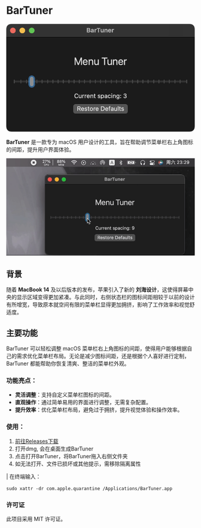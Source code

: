 # BarTuner

![img](assets/current.png)

**BarTuner** 是一款专为 macOS 用户设计的工具，旨在帮助调节菜单栏右上角图标的间距，提升用户界面体验。

![show](assets/show.gif)

## 背景

随着 **MacBook 14** 及以后版本的发布，苹果引入了新的 **刘海设计**，这使得屏幕中央的显示区域变得更加紧凑。与此同时，右侧状态栏的图标间距相较于以前的设计有所增宽，导致原本就空间有限的菜单栏显得更加拥挤，影响了工作效率和视觉舒适度。

## 主要功能

BarTuner 可以轻松调整 macOS 菜单栏右上角图标的间距，使得用户能够根据自己的需求优化菜单栏布局。无论是减少图标间距，还是根据个人喜好进行定制，BarTuner 都能帮助你恢复清爽、整洁的菜单栏外观。

### 功能亮点：
- **灵活调整**：支持自定义菜单栏图标的间距。
- **直观操作**：通过简单易用的界面进行调整，无需复杂配置。
- **提升效率**：优化菜单栏布局，避免过于拥挤，提升视觉体验和操作效率。

### 使用：

1. [前往Releases下载](https://github.com/s1xu/BarTuner/releases)
2. 打开dmg, 会在桌面生成BarTuner
3. 点击打开BarTuner，将BarTuner拖入右侧文件夹
4. 如无法打开、文件已损坏或其他提示，需移除隔离属性

| 在终端输入：
```
sudo xattr -dr com.apple.quarantine /Applications/BarTuner.app
```

### 许可证
此项目采用 MIT 许可证。
